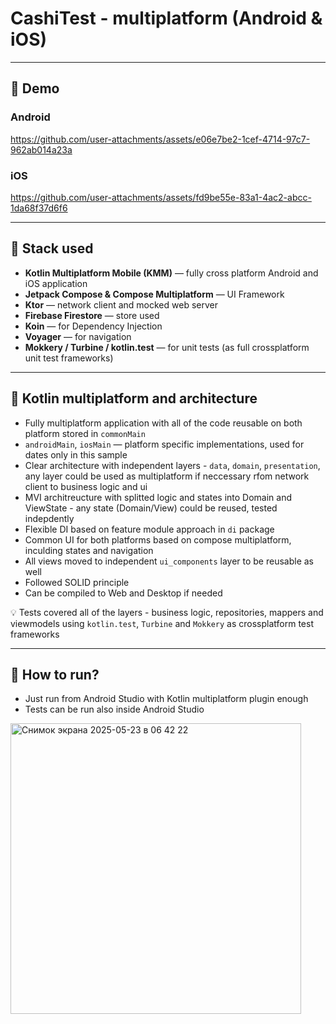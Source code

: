 # CashiTest - multiplatform (Android & iOS)

---

## 📱 Demo

### Android

https://github.com/user-attachments/assets/e06e7be2-1cef-4714-97c7-962ab014a23a




### iOS

https://github.com/user-attachments/assets/fd9be55e-83a1-4ac2-abcc-1da68f37d6f6



---

## 🧰 Stack used

- **Kotlin Multiplatform Mobile (KMM)** — fully cross platform Android and iOS application
- **Jetpack Compose & Compose Multiplatform** — UI Framework
- **Ktor** — network client and mocked web server
- **Firebase Firestore** — store used
- **Koin** — for Dependency Injection
- **Voyager** — for navigation
- **Mokkery / Turbine / kotlin.test** — for unit tests (as full crossplatform unit test frameworks)

---

## 🔗 Kotlin multiplatform and architecture

- Fully multiplatform application with all of the code reusable on both platform stored in `commonMain`
- `androidMain`, `iosMain` — platform specific implementations, used for dates only in this sample
- Clear architecture with independent layers - `data`, `domain`, `presentation`, any layer could be used as multiplatform if neccessary rfom network client to business logic and ui
- MVI architreucture with splitted logic and states into Domain and ViewState - any state (Domain/View) could be reused, tested indepdently
- Flexible DI based on feature module approach in `di` package
- Common UI for both platforms based on compose multiplatform, inculding states and navigation
- All views moved to independent `ui_components` layer to be reusable as well
- Followed SOLID principle
- Can be compiled to Web and Desktop if needed

💡 Tests covered all of the layers - business logic, repositories, mappers and viewmodels using `kotlin.test`, `Turbine` and `Mokkery` as crossplatform test frameworks

---

## 🚀 How to run?

- Just run from Android Studio with Kotlin multiplatform plugin enough
- Tests can be run also inside Android Studio 
  
<img width="465" alt="Снимок экрана 2025-05-23 в 06 42 22" src="https://github.com/user-attachments/assets/9b556b07-e4f8-4b4a-899a-2514ed941d52" />
